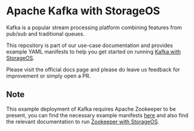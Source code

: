 # Apache Kafka with StorageOS

Kafka is a popular stream processing platform combining features from pub/sub
and traditional queues.

This repository is part of our use-case documentation and provides example YAML manifests to help you get started on running [Kafka with StorageOS](https://docs.storageos.com/docs/usecases/kubernetes/kafka).

Please visit the official docs page and please do leave us feedback for improvement or simply open a PR.

## Note

This example deployment of Kafka requires Apache Zookeeper to be present, you can find the necessary example manifests [here](../zookeeper) and also find the relevant documentation to run [Zookeeper with StorageOS](https://docs.storageos.com/docs/usecases/kubernetes/zookeeper).
